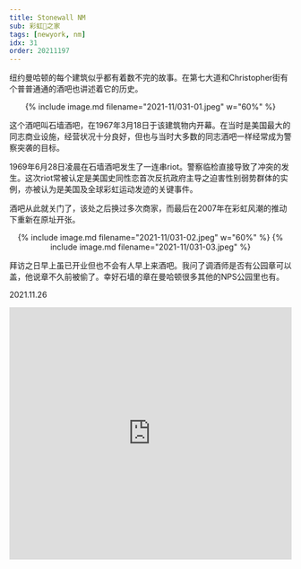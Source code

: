 ```yaml
---
title: Stonewall NM
sub: 彩虹🌈之家
tags: [newyork, nm]
idx: 31
order: 20211197
---
```


纽约曼哈顿的每个建筑似乎都有着数不完的故事。在第七大道和Christopher街有个普普通通的酒吧也讲述着它的历史。

<p style="text-align: center">
{% include image.md filename="2021-11/031-01.jpeg" w="60%" %}
</p>

这个酒吧叫石墙酒吧，在1967年3月18日于该建筑物内开幕。在当时是美国最大的同志商业设施，经营状况十分良好，但也与当时大多数的同志酒吧一样经常成为警察突袭的目标。

1969年6月28日凌晨在石墙酒吧发生了一连串riot。警察临检直接导致了冲突的发生。这次riot常被认定是美国史同性恋首次反抗政府主导之迫害性别弱势群体的实例，亦被认为是美国及全球彩虹运动发迹的关键事件。

酒吧从此就关门了，该处之后换过多次商家，而最后在2007年在彩虹风潮的推动下重新在原址开张。

<p style="text-align: center">
{% include image.md filename="2021-11/031-02.jpeg" w="60%" %}
{% include image.md filename="2021-11/031-03.jpeg" %}
</p>

拜访之日早上虽已开业但也不会有人早上来酒吧。我问了调酒师是否有公园章可以盖，他说章不久前被偷了。幸好石墙的章在曼哈顿很多其他的NPS公园里也有。

2021.11.26

<iframe src="https://www.google.com/maps/embed?pb=!1m14!1m8!1m3!1d48374.991407711044!2d-74.0119255!3d40.7304096!3m2!1i1024!2i768!4f13.1!3m3!1m2!1s0x89c2599473b1e70b%3A0x3705993e6c1fbd59!2sStonewall%20National%20Monument!5e0!3m2!1sen!2sus!4v1652562143375!5m2!1sen!2sus" width="100%" height="450" style="border:0;" allowfullscreen="" loading="lazy" referrerpolicy="no-referrer-when-downgrade"></iframe>

